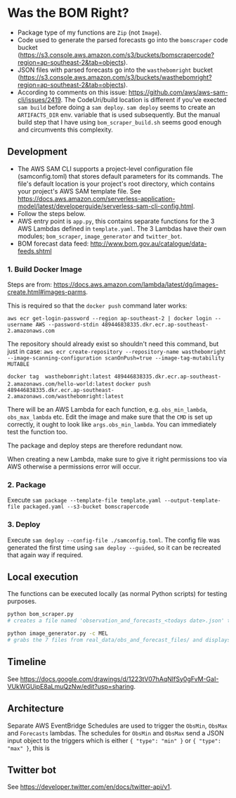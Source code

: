 # Was the BOM Right?

- Package type of my functions are `Zip` (not `Image`).
- Code used to generate the parsed forecasts go into the `bomscraper` code bucket (https://s3.console.aws.amazon.com/s3/buckets/bomscrapercode?region=ap-southeast-2&tab=objects).
- JSON files with parsed forecasts go into the `wasthebomright` bucket (https://s3.console.aws.amazon.com/s3/buckets/wasthebomright?region=ap-southeast-2&tab=objects).
- According to comments on this issue: https://github.com/aws/aws-sam-cli/issues/2419. The CodeUri/build location is different if you've exected `sam build` before doing a `sam deploy`. `sam deploy` seems to create an `ARTIFACTS_DIR` env. variable that is used subsequently. But the manual build step that I have using `bom_scraper_build.sh` seems good enough and circumvents this complexity.

## Development

- The AWS SAM CLI supports a project-level configuration file (samconfig.toml) that stores default parameters for its commands. The file's default location is your project's root directory, which contains your project's AWS SAM template file. See https://docs.aws.amazon.com/serverless-application-model/latest/developerguide/serverless-sam-cli-config.html.
- Follow the steps below.
- AWS entry point is `app.py`, this contains separate functions for the 3 AWS Lambdas defined in `template.yaml`. The 3 Lambdas have their own modules; `bom_scraper`, `image_generator` and `twitter_bot`.
- BOM forecast data feed: http://www.bom.gov.au/catalogue/data-feeds.shtml

### 1. Build Docker Image

Steps are from: https://docs.aws.amazon.com/lambda/latest/dg/images-create.html#images-parms.

This is required so that the `docker push` command later works:

`aws ecr get-login-password --region ap-southeast-2 | docker login --username AWS --password-stdin 489446838335.dkr.ecr.ap-southeast-2.amazonaws.com`

The repository should already exist so shouldn't need this command, but just in case: `aws ecr create-repository --repository-name wasthebomright --image-scanning-configuration scanOnPush=true --image-tag-mutability MUTABLE`

`docker tag  wasthebomright:latest 489446838335.dkr.ecr.ap-southeast-2.amazonaws.com/hello-world:latest`
`docker push 489446838335.dkr.ecr.ap-southeast-2.amazonaws.com/wasthebomright:latest`

There will be an AWS Lambda for each function, e.g. `obs_min_lambda`, `obs_max_lambda` etc. Edit the image and make sure that the `CMD` is set up correctly, it ought to look like `args.obs_min_lambda`. You can immediately test the function too.

The package and deploy steps are therefore redundant now.

When creating a new Lambda, make sure to give it right permissions too via AWS otherwise a permissions error will occur.

### 2. Package

Execute `sam package --template-file template.yaml --output-template-file packaged.yaml --s3-bucket bomscrapercode`

### 3. Deploy

Execute `sam deploy --config-file ./samconfig.toml`. The config file was generated the first time using `sam deploy --guided`, so it can be recreated that again way if required.

## Local execution

The functions can be executed locally (as normal Python scripts) for testing purposes.

```bash
python bom_scraper.py
# creates a file named 'observation_and_forecasts_<todays date>.json' the output/ dir.

python image_generator.py -c MEL
# grabs the 7 files from real_data/obs_and_forecast_files/ and displays the plot for the selected city.
```

## Timeline

See https://docs.google.com/drawings/d/1223tV07hAqNIfSy0gFvM-GaI-VUkWGUipE8aLmuQzNw/edit?usp=sharing.

## Architecture

Separate AWS EventBridge Schedules are used to trigger the `ObsMin`, `ObsMax` and `Forecasts` lambdas. The schedules for `ObsMin` and `ObsMax` send a JSON input object to the triggers which is either `{ "type": "min" }` or `{ "type": "max" }`, this is

## Twitter bot

See https://developer.twitter.com/en/docs/twitter-api/v1.
